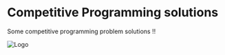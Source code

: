 # Competitive Programming solutions
Some competitive programming problem solutions !!


![Logo](https://media.licdn.com/dms/image/D5612AQF9PrLjyxavrQ/article-cover_image-shrink_720_1280/0/1682664185850?e=2147483647&v=beta&t=CzHEIwlSMuAmbd5fDnvWjsdA7wv91-3H2LwnzcvNUbg)
